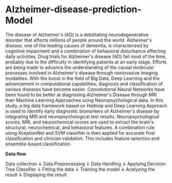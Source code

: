 
# Alzheimer-disease-prediction-Model

The disease of Alzheimer's (AD) is a debilitating neurodegenerative disorder that affects millions of people around the world. Alzheimer's disease, one of the leading causes of dementia, is characterized by cognitive impairment and a combination of behavioral disturbance affecting daily activities. Drug trials for Alzheimer's disease (AD) fail most of the time, probably due to the difficulty in identifying patients at an early stage. Efforts are being made to advance the understanding of the causal molecular processes involved in Alzheimer's disease through noninvasive imaging modalities. With the boost in the field of Big Data, Deep Learning and the advancement in computational capabilities, diagnosis and classification of various diseases have become easier. Convolutional Neural Networks have been found to be better at diagnosing Alzheimer's Disease through MRI than Machine Learning Approaches using Neuropsychological data. In this study, a big data framework based on Hadoop and Deep Learning Approach is used to identify early diagnostic biomarkers of Alzheimer's disease by integrating MRI and neuropsychological test results. Neuropsychological scores, MRI, and neurochemical scores are used to extract the brain's structural, neurochemical, and behavioral features. A combination rule using XceptionNet and SVM classifier is then applied for accurate final classification and clinician validation. This includes feature selection and ensemble-based classification.



**Data flow**

Data collection
      ↓
Data Preprocessing
      ↓
Data Handling
      ↓
Applying Decision Tree Classifier
      ↓
Fitting the data
      ↓
Training the model
      ↓
Analyzing the result
      ↓
Displaying the result
